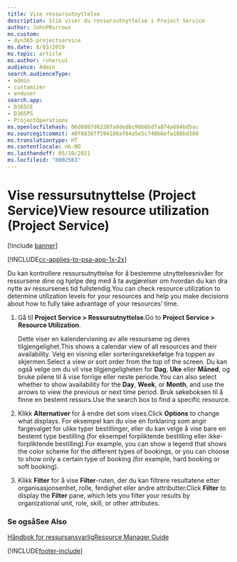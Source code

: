 ```yaml
---
title: Vise ressursutnyttelse
description: Slik viser du ressursutnyttelse i Project Service
author: JohnPBurrows
ms.custom:
- dyn365-projectservice
ms.date: 8/03/2018
ms.topic: article
ms.author: ruhercul
audience: Admin
search.audienceType:
- admin
- customizer
- enduser
search.app:
- D365CE
- D365PS
- ProjectOperations
ms.openlocfilehash: 06d6807d63207a0dedbc98b6bd7a874a684bd5ac
ms.sourcegitcommit: 40f68387f594180af64a5e5c748b6efa188bd300
ms.translationtype: HT
ms.contentlocale: nb-NO
ms.lasthandoff: 05/10/2021
ms.locfileid: "6002563"
---
```

# <a name="view-resource-utilization-project-service"></a><span data-ttu-id="61c89-103">Vise ressursutnyttelse (Project Service)</span><span class="sxs-lookup"><span data-stu-id="61c89-103">View resource utilization (Project Service)</span></span>

[!include [banner](../includes/psa-now-project-operations.md)]

[!INCLUDE[cc-applies-to-psa-app-1x-2x](../includes/cc-applies-to-psa-app-1x-2x.md)]

<span data-ttu-id="61c89-104">Du kan kontrollere ressursutnyttelse for å bestemme utnyttelsesnivåer for ressursene dine og hjelpe deg med å ta avgjørelser om hvordan du kan dra nytte av ressursenes tid fullstendig.</span><span class="sxs-lookup"><span data-stu-id="61c89-104">You can check resource utilization to determine utilization levels for your resources and help you make decisions about how to fully take advantage of your resources’ time.</span></span>  
  
1. <span data-ttu-id="61c89-105">Gå til **Project Service > Ressursutnyttelse**.</span><span class="sxs-lookup"><span data-stu-id="61c89-105">Go to **Project Service > Resource Utilization**.</span></span> 

     <span data-ttu-id="61c89-106">Dette viser en kalendervisning av alle ressursene og deres tilgjengelighet.</span><span class="sxs-lookup"><span data-stu-id="61c89-106">This shows a calendar view of all resources and their availability.</span></span> <span data-ttu-id="61c89-107">Velg en visning eller sorteringsrekkefølge fra toppen av skjermen.</span><span class="sxs-lookup"><span data-stu-id="61c89-107">Select a view or sort order from the top of the screen.</span></span> <span data-ttu-id="61c89-108">Du kan også velge om du vil vise tilgjengeligheten for **Dag**, **Uke** eller **Måned**, og bruke pilene til å vise forrige eller neste periode.</span><span class="sxs-lookup"><span data-stu-id="61c89-108">You can also select whether to show availability for the **Day**, **Week**, or **Month**, and use the arrows to view the previous or next time period.</span></span> <span data-ttu-id="61c89-109">Bruk søkeboksen til å finne en bestemt ressurs.</span><span class="sxs-lookup"><span data-stu-id="61c89-109">Use the search box to find a specific resource.</span></span>      
  
2. <span data-ttu-id="61c89-110">Klikk **Alternativer** for å endre det som vises.</span><span class="sxs-lookup"><span data-stu-id="61c89-110">Click **Options** to change what displays.</span></span> <span data-ttu-id="61c89-111">For eksempel kan du vise en forklaring som angir fargevalget for ulike typer bestillinger, eller du kan velge å vise bare en bestemt type bestilling (for eksempel forpliktende bestilling eller ikke-forpliktende bestilling).</span><span class="sxs-lookup"><span data-stu-id="61c89-111">For example, you can show a legend that shows the color scheme for the different types of bookings, or you can choose to show only a certain type of booking (for example, hard booking or soft booking).</span></span>  

3. <span data-ttu-id="61c89-112">Klikk **Filter** for å vise **Filter**-ruten, der du kan filtrere resultatene etter organisasjonsenhet, rolle, ferdighet eller andre attributter.</span><span class="sxs-lookup"><span data-stu-id="61c89-112">Click **Filter** to display the **Filter** pane, which lets you filter your results by organizational unit, role, skill, or other attributes.</span></span>  
  
### <a name="see-also"></a><span data-ttu-id="61c89-113">Se også</span><span class="sxs-lookup"><span data-stu-id="61c89-113">See Also</span></span>  
 [<span data-ttu-id="61c89-114">Håndbok for ressursansvarlig</span><span class="sxs-lookup"><span data-stu-id="61c89-114">Resource Manager Guide</span></span>](../psa/resource-manager-guide.md)


[!INCLUDE[footer-include](../includes/footer-banner.md)]